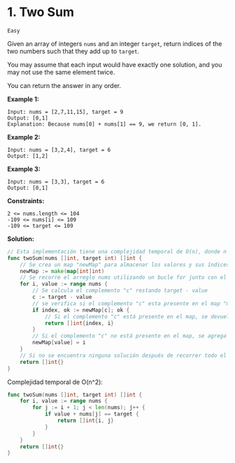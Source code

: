 # 1. Two Sum

`Easy`

Given an array of integers `nums` and an integer `target`, return indices of the two numbers such that they add up to `target`.

You may assume that each input would have exactly one solution, and you may not use the same element twice.

You can return the answer in any order.
 
**Example 1:**

```
Input: nums = [2,7,11,15], target = 9
Output: [0,1]
Explanation: Because nums[0] + nums[1] == 9, we return [0, 1].
```

**Example 2:**
```
Input: nums = [3,2,4], target = 6
Output: [1,2]
```

**Example 3:**

```
Input: nums = [3,3], target = 6
Output: [0,1]
```

**Constraints:**

```
2 <= nums.length <= 104
-109 <= nums[i] <= 109
-109 <= target <= 109
```

**Solution:**

```go
// Esta implementación tiene una complejidad temporal de O(n), donde n es la longitud del arreglo nums, ya que el tiempo de búsqueda y de inserción en el map se realiza en tiempo constante en promedio.
func twoSum(nums []int, target int) []int {
	// Se crea un map "newMap" para almacenar los valores y sus índices correspondientes.
	newMap := make(map[int]int)
	// Se recorre el arreglo nums utilizando un bucle for junto con el índice "i" y el valor "value" en cada iteración.
	for i, value := range nums {
		// Se calcula el complemento "c" restando target - value
		c := target - value
		// se verifica si el complemento "c" esta presente en el map "m"
		if index, ok := newMap[c]; ok {
			// Si el complemento "c" está presente en el map, se devuelve un arreglo con los índices index e "i", ya que estos dos números suman el objetivo.
			return []int{index, i}
		}
		// Si el complemento "c" no está presente en el map, se agrega el valor actual (value) al map "m" con su índice "i", para que pueda ser utilizado como complemento en futuras iteraciones.
		newMap[value] = i
	}
	// Si no se encuentra ninguna solución después de recorrer todo el arreglo, se devuelve un arreglo vacío
	return []int{}
}
```

Complejidad temporal de O(n^2):

```go
func twoSum(nums []int, target int) []int {
	for i, value := range nums {
		for j := i + 1; j < len(nums); j++ {
			if value + nums[j] == target {
				return []int{i, j}
			}
		}
	}
	return []int{}
}
```